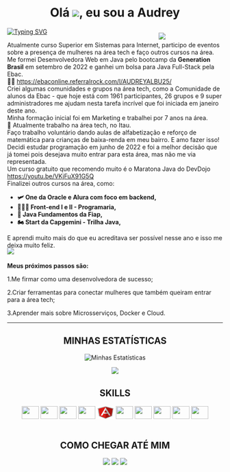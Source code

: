 <h1 align="center">Olá  <img src="https://media.giphy.com/media/hvRJCLFzcasrR4ia7z/giphy.gif" width="30px"/>, eu sou a Audrey </h1>

[![Typing SVG](https://readme-typing-svg.demolab.com?font=Fira+Code&pause=1000&color=fd428d&center=true&vCenter=true&width=1000&lines=Dev+Full+stack+com+foco+em+Back-end)](https://git.io/typing-svg)

<img align="right" width="150px" style="margin-top:-20px" src="https://i.imgur.com/f3o8N4L.png"> Atualmente curso Superior em Sistemas para Internet, participo de eventos sobre a presença de mulheres na área tech e faço outros cursos na área. 
<br>
Me formei Desenvolvedora Web em Java pelo bootcamp da <strong>Generation Brasil</strong> em setembro de 2022 e ganhei um bolsa para Java Full-Stack pela Ebac.<br>
🖐🏼 https://ebaconline.referralrock.com/l/AUDREYALBU25/ <br>
  Criei algumas comunidades e grupos na área tech, como a Comunidade de alunos da Ebac - que hoje está com 1961 participantes, 26 grupos e 9 super administradores me ajudam nesta tarefa incrível que foi iniciada em janeiro deste ano.<br>
Minha formação inicial foi em Marketing e trabalhei por 7 anos na área. <br> 🎈
 Atualmente trabalho na área tech, no Itau. <br>
  Faço trabalho voluntário dando aulas de alfabetização e reforço de matemática para crianças de baixa-renda em meu bairro. E amo fazer isso!<br>
  Decidi estudar programação em junho de 2022 e foi a melhor decisão que já tomei pois desejava muito entrar para esta área, mas não me via representada.<br>
  Um curso gratuito que recomendo muito é o Maratona Java do DevDojo  https://youtu.be/VKjFuX91G5Q <br> Finalizei outros cursos na área, como:

<ul><strong> 
  <li>🛩 One da Oracle e Alura com foco em backend, </li>
  <li>👩🏻‍🚀 Front-end I e II - Programaria,</li>
  <li>🚀 Java Fundamentos da Fiap,</li>
  <li>🏍 Start da Capgemini - Trilha Java,</li>
  </strong>
</ul>
    E aprendi muito mais do que eu acreditava ser possível nesse ano e isso me deixa muito feliz. 
    <br><br>
<img align="left" width="150px" style="margin-top:-20px" src="https://i.imgur.com/OSFo4dQ.jpg">
    
<strong>Meus próximos passos são: </strong><br>
<p>1.Me firmar como uma desenvolvedora de sucesso; </p>
<p>2.Criar ferramentas para conectar mulheres que também queiram entrar para a área tech; </p>
<p>3.Aprender mais sobre Microsserviços, Docker e Cloud.</p>

**********



<div  align="center">
<h2> MINHAS ESTATÍSTICAS </h2>
	
![Minhas Estatísticas](https://github-readme-stats-eight-theta.vercel.app/api?username=Dry-A&show_icons=true&theme=dracula&include_all_commits=true&count_private=true)
	  
<img src="https://github-readme-stats-eight-theta.vercel.app/api/top-langs/?username=Dry-A&layout=compact&langs_count=8&theme=dracula"/>

<div>	

<div>
  <h2 align="center"> SKILLS </h2>
 
 
  <img src="https://cdn.jsdelivr.net/gh/devicons/devicon/icons/java/java-original.svg" height="30" width="40"/>
  <img src="https://cdn.jsdelivr.net/gh/devicons/devicon/icons/spring/spring-original.svg" height="30" width="40"/>
  <img src="https://cdn.jsdelivr.net/gh/devicons/devicon/icons/mysql/mysql-original.svg" height="30" width="40"/>
  <img src="https://cdn.jsdelivr.net/gh/devicons/devicon/icons/mongodb/mongodb-original.svg" height="30" width="40"/>
  <img src="https://github.com/devicons/devicon/blob/v2.15.1/icons/angularjs/angularjs-original.svg" height="30" width="40"/>
  <img src="https://cdn.jsdelivr.net/gh/devicons/devicon/icons/html5/html5-original.svg" height="30" width="40"/>
  <img src="https://cdn.jsdelivr.net/gh/devicons/devicon/icons/css3/css3-original.svg" height="30,5" width="40"/>
  <img src="https://cdn.jsdelivr.net/gh/devicons/devicon/icons/javascript/javascript-original.svg" height="30" width="40"/>
  <img src="https://cdn.jsdelivr.net/gh/devicons/devicon/icons/typescript/typescript-original.svg" height="30" width="40"/>
  <img src="https://cdn.jsdelivr.net/gh/devicons/devicon/icons/nodejs/nodejs-original.svg" height="30" width="40"/> 
    
</div>
<br> 
 
 <h2 align="center"> COMO CHEGAR ATÉ MIM </h2>
 
<a href="https://linktr.ee/audrey_projetos" target="_blank"><img src="https://img.shields.io/badge/-Linktree-%23E4405F?style=for-the-badge&logo=linktree&logoColor=white" target="_blank"></a>
<a href="https://www.linkedin.com/in/audrey-developer/" target="_blank"><img src="https://img.shields.io/badge/LinkedIn-0077B5?style=for-the-badge&logo=linkedin&logoColor=white" target="_blank"></a>
<a href="https://www.duolingo.com/profile/audrey_dev" target="_blank"><img src="https://img.shields.io/badge/Duolingo-58CC02?style=for-the-badge&logo=Duolingo&logoColor=white" target="_blank"></a>
  
  



